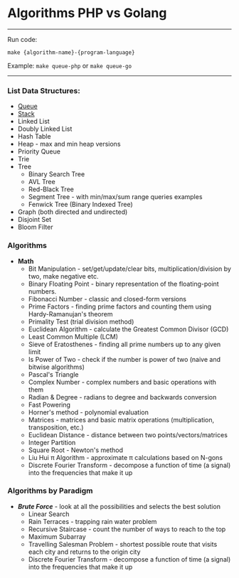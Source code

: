 # Algorithms PHP vs Golang

---
Run code:

```make {algorithm-name}-{program-language}```

Example:
```make queue-php``` or ```make queue-go```

---

### List Data Structures:

* [Queue](https://en.wikipedia.org/wiki/Queue_(abstract_data_type))
* [Stack](https://en.wikipedia.org/wiki/Stack_(abstract_data_type))
* Linked List
* Doubly Linked List
* Hash Table
* Heap - max and min heap versions
* Priority Queue
* Trie
* Tree
    * Binary Search Tree
    * AVL Tree
    * Red-Black Tree
    * Segment Tree - with min/max/sum range queries examples
    * Fenwick Tree (Binary Indexed Tree)
* Graph (both directed and undirected)
* Disjoint Set
* Bloom Filter

### Algorithms

* **Math**
    * Bit Manipulation - set/get/update/clear bits, multiplication/division by two, make negative etc.
    * Binary Floating Point - binary representation of the floating-point numbers.
    * Fibonacci Number - classic and closed-form versions
    * Prime Factors - finding prime factors and counting them using Hardy-Ramanujan's theorem
    * Primality Test (trial division method)
    * Euclidean Algorithm - calculate the Greatest Common Divisor (GCD)
    * Least Common Multiple (LCM)
    * Sieve of Eratosthenes - finding all prime numbers up to any given limit
    * Is Power of Two - check if the number is power of two (naive and bitwise algorithms)
    * Pascal's Triangle
    * Complex Number - complex numbers and basic operations with them
    * Radian & Degree - radians to degree and backwards conversion
    * Fast Powering
    * Horner's method - polynomial evaluation
    * Matrices - matrices and basic matrix operations (multiplication, transposition, etc.)
    * Euclidean Distance - distance between two points/vectors/matrices
    * Integer Partition
    * Square Root - Newton's method
    * Liu Hui π Algorithm - approximate π calculations based on N-gons
    * Discrete Fourier Transform - decompose a function of time (a signal) into the frequencies that make it up

### Algorithms by Paradigm

* ***Brute Force*** - look at all the possibilities and selects the best solution
    * Linear Search
    * Rain Terraces - trapping rain water problem
    * Recursive Staircase - count the number of ways to reach to the top
    * Maximum Subarray
    * Travelling Salesman Problem - shortest possible route that visits each city and returns to the origin city
    * Discrete Fourier Transform - decompose a function of time (a signal) into the frequencies that make it up
